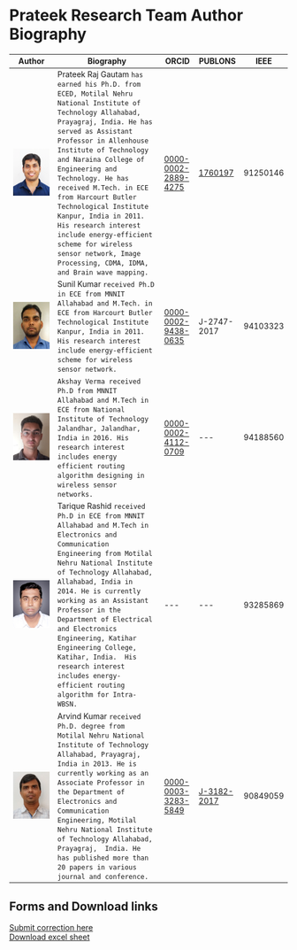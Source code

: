 # Prateek Research Team Author Biography
Author|Biography|ORCID|PUBLONS|IEEE
---|---|---|---|---
![Prateek_Raj_Gautam](./Prateek_Raj_Gautam.jpg)|Prateek Raj Gautam `has earned his Ph.D. from ECED, Motilal Nehru National Institute of Technology Allahabad, Prayagraj, India. He has served as Assistant Professor in Allenhouse Institute of Technology and Naraina College of Engineering and Technology. He has received M.Tech. in ECE from Harcourt Butler Technological Institute Kanpur, India in 2011. His research interest include energy-efficient scheme for wireless sensor network, Image Processing, CDMA, IDMA, and Brain wave mapping.`|[0000-0002-2889-4275](http://orcid.org/0000-0002-2889-4275)|[1760197](https://publons.com/researcher/1760197/prateek-raj-gautam/)|91250146
![Prateek_Raj_Gautam](./Sunil_Kumar.jpg)|Sunil Kumar `received Ph.D in ECE from MNNIT Allahabad and M.Tech. in ECE from Harcourt Butler Technological Institute Kanpur, India in 2011. His research interest include energy-efficient scheme for wireless sensor network.` |[0000-0002-9438-0635](http://orcid.org/0000-0002-9438-0635)|J-2747-2017|94103323
![Akshay Verma](./Akshay_Verma.jpg)|`Akshay Verma received Ph.D from MNNIT Allahabad and M.Tech in ECE from National Institute of Technology Jalandhar, Jalandhar, India in 2016. His research interest includes energy efficient routing algorithm designing in wireless sensor networks.`|[0000-0002-4112-0709](https://orcid.org/0000-0002-4112-0709)|---|94188560
![Tariqe_Rashid](./Tarique_Rashid.jpg)|Tarique Rashid `received Ph.D in ECE from MNNIT Allahabad and M.Tech in Electronics and Communication Engineering from Motilal Nehru National Institute of Technology Allahabad, Allahabad, India in 2014. He is currently working as an Assistant Professor in the Department of Electrical and Electronics Engineering, Katihar Engineering College, Katihar, India.  His research interest includes energy-efficient routing algorithm for Intra-WBSN.`|---|---|93285869
![Arvind Kumar](./Arvind_Kumar.jpg)|Arvind Kumar `received Ph.D. degree from Motilal Nehru National Institute of Technology Allahabad, Prayagraj, India in 2013. He is currently working as an Associate Professor in the Department of Electronics and Communication Engineering, Motilal Nehru National Institute of Technology Allahabad, Prayagraj,  India. He has published more than 20 papers in various journal and conference.`|[0000-0003-3283-5849](https://orcid.org/0000-0003-3283-5849)|[J-3182-2017](http://www.researcherid.com/rid/J-3182-2017)|90849059


## Forms and Download links  

[Submit correction here](https://forms.gle/v2c3aVSRJKhpHBAD9)  
[Download excel sheet](https://goo.gl/RUvKE3)
